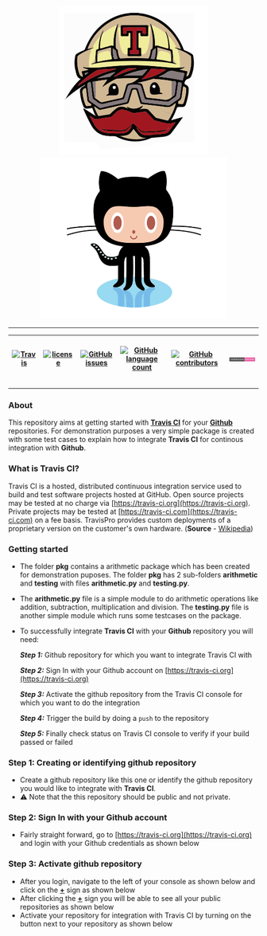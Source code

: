 <p align="center"><img src="/misc/travis-ci.gif"><img src="/misc/github.gif" height=325 width=375></p>

---
 
 
| &nbsp;[![Travis](https://img.shields.io/travis/ajaymache/travis-ci-with-github.svg)](https://travis-ci.org/ajaymache/travis-ci-with-github)&nbsp;&nbsp; | &nbsp;&nbsp;[![license](https://img.shields.io/github/license/ajaymache/travis-ci-with-github.svg)](https://opensource.org/licenses/MIT)&nbsp;&nbsp; | &nbsp;&nbsp;[![GitHub issues](https://img.shields.io/github/issues/ajaymache/travis-ci-with-github.svg?colorB=DAA520)](https://github.com/ajaymache/travis-ci-with-github/issues)&nbsp;&nbsp; | &nbsp;&nbsp;[![GitHub language count](https://img.shields.io/github/languages/count/ajaymache/travis-ci-with-github.svg?colorB=ff5733)](https://github.com/ajaymache/travis-ci-with-github)&nbsp;&nbsp; | &nbsp;&nbsp;[![GitHub contributors](https://img.shields.io/github/contributors/ajaymache/travis-ci-with-github.svg?colorB=008080)](https://GitHub.com/ajaymache/travis-ci-with-github/graphs/contributors/)&nbsp;&nbsp; | &nbsp;&nbsp;![Contributions](/shields/contributions.svg)&nbsp;&nbsp; |
|-------|---------|---------|---------|---------|---------|

---

### About
This repository aims at getting started with **[Travis CI](https://travis-ci.org)** for your **[Github](https://github.com)** repositories. For demonstration purposes a very simple package is created with some test cases to explain how to integrate **Travis CI** for continous integration with **Github**.

### What is Travis CI?
Travis CI is a hosted, distributed continuous integration service used to build and test software projects hosted at GitHub.
Open source projects may be tested at no charge via [https://travis-ci.org](https://travis-ci.org). Private projects may be tested at [https://travis-ci.com](https://travis-ci.com) on a fee basis. TravisPro provides custom deployments of a proprietary version on the customer's own hardware. (**Source** - [Wikipedia](https://en.wikipedia.org/wiki/Travis_CI))

### Getting started
- The folder **pkg** contains a arithmetic package which has been created for demonstration puposes. The folder **pkg** has 2 sub-folders **arithmetic** and **testing** with files **arithmetic.py** and **testing.py**.
- The **arithmetic.py** file is a simple module to do arithmetic operations like addition, subtraction, multiplication and division. The **testing.py** file is another simple module which runs some testcases on the package.
- To successfully integrate **Travis CI** with your **Github** repository you will need:

  **_Step 1:_** Github repository for which you want to integrate Travis CI with
  
  **_Step 2:_** Sign In with your Github account on [https://travis-ci.org](https://travis-ci.org)
    
  **_Step 3:_** Activate the github repository from the Travis CI console for which you want to do the integration
    
  **_Step 4:_** Trigger the build by doing a ```push``` to the repository
    
  **_Step 5:_** Finally check status on Travis CI console to verify if your build passed or failed
    
### Step 1: Creating or identifying github repository
- Create a github repository like this one or identify the github repository you would like to integrate with **Travis CI**.
- :warning: Note that the this repository should be public and not private.

### Step 2: Sign In with your Github account
- Fairly straight forward, go to [https://travis-ci.org](https://travis-ci.org) and login with your Github credentials as shown below

### Step 3: Activate github repository
- After you login, navigate to the left of your console as shown below and click on the [**+**](###-step-3:-activate-github-repository) sign as shown below
- After clicking the **[+]()** sign you will be able to see all your public repositories as shown below
- Activate your repository for integration with Travis CI by turning on the button next to your repository as shown below

